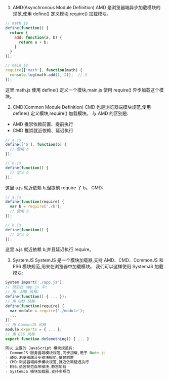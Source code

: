 1. AMD(Asynchronous Module Definition)
AMD 是浏览器端异步加载模块的规范,使用 define() 定义模块,require() 加载模块。

```js
// math.js
define(function() {
  return {
    add: function(a, b) {
      return a + b;
    }
  }
});

// main.js
require(['math'], function(math) {
  console.log(math.add(1, 2));  // 3
});
```
这里 math.js 使用 define() 定义一个模块,main.js 使用 require() 异步加载这个模块。




2. CMD(Common Module Definition)
CMD 也是浏览器端模块规范,使用 define() 定义模块,require() 加载模块。
与 AMD 的区别是:
- AMD 推崇依赖前置、提前执行
- CMD 推崇就近依赖、延迟执行
```js
// a.js
define(['b'], function(b) {
  // 使用 b
});

// b.js
define(function() {
  // 定义 b
});
```
这里 a.js 就近依赖 b,但提前 require 了 b。
CMD:
```js
// a.js
define(function(require) {
  var b = require('./b');
  // 使用 b
});

// b.js
define(function() {
  // 定义 b
});
```
这里 a.js 就近依赖 b,并且延迟执行 require。


3. SystemJS
SystemJS 是一个模块加载器,支持 AMD、CMD、CommonJS 和 ES6 模块规范,用来在浏览器中加载模块。
我们可以这样使用 SystemJS 加载模块:
```js
System.import('./app.js');
// 然后在 app.js 中:
// 用  AMD 风格:
define(function() { ... }); 
// 用 CMD 风格
define(function(require) { 
  var module = require('./module');
  ...
});
// 用 CommonJS 风格
module.exports = { ... };
// 用 ES6 风格
export function doSomething() { ... } 

所以,主要的 JavaScript 模块规范有:
- CommonJS:服务器端模块规范,同步加载,用于 Node.js
- AMD:浏览器端异步模块规范,依赖前置
- CMD:浏览器端异步模块规范,就近依赖延迟执行
- ES6:语言规范自带模块,静态加载
- SystemJS:模块加载器,支持多规范

